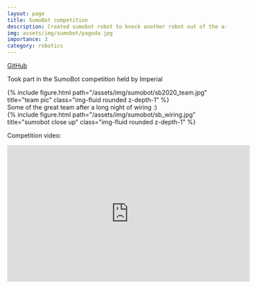 ```yaml
---
layout: page
title: SumoBot competition
description: Created sumobot robot to knock another robot out of the arena
img: assets/img/sumobot/pagoda.jpg
importance: 3
category: robotics
---
```


<a href="https://github.com/sytan98/ICRS-Sumobot">GitHub</a>

Took part in the SumoBot competition held by Imperial 

<div class="row">
    <div class="col-sm mt-3 mt-md-0">
        {% include figure.html path="/assets/img/sumobot/sb2020_team.jpg" title="team pic" class="img-fluid rounded z-depth-1" %}
    </div>
</div>
<div class="caption">
    Some of the great team after a long night of wiring :)
</div>

<div class="row">
    <div class="col-sm mt-3 mt-md-0">
        {% include figure.html path="/assets/img/sumobot/sb_wiring.jpg" title="sumobot close up" class="img-fluid rounded z-depth-1" %}
    </div>
</div>

Competition video:
<iframe width="560" height="315" src="https://www.youtube.com/embed/dPwyhKY_rVM" title="YouTube video player" frameborder="0" allow="accelerometer; autoplay; clipboard-write; encrypted-media; gyroscope; picture-in-picture" allowfullscreen></iframe>